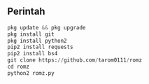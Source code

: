 ## Perintah 

````python
pkg update && pkg upgrade
pkg install git
pkg install python2
pip2 install requests
pip2 install bs4
git clone https://github.com/tarom0111/romz
cd romz
python2 romz.py
````

